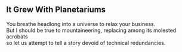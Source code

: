 It Grew With Planetariums
-------------------------
You breathe headlong into a universe to relax your business.  
But I should be true to mountaineering, replacing among its molested acrobats  
so let us attempt to tell a story devoid of technical redundancies.  
